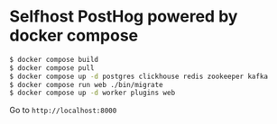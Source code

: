# Selfhost PostHog powered by docker compose

```sh
$ docker compose build
$ docker compose pull
$ docker compose up -d postgres clickhouse redis zookeeper kafka
$ docker compose run web ./bin/migrate
$ docker compose up -d worker plugins web
```

Go to `http://localhost:8000`
